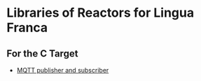 # Libraries of Reactors for Lingua Franca

## For the C Target

- [MQTT publisher and subscriber](https://github.com/lf-lang/mqtt-c)
